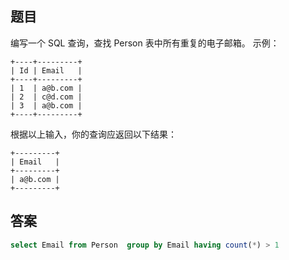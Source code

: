 ## 题目
编写一个 SQL 查询，查找 Person 表中所有重复的电子邮箱。
示例：
```
+----+---------+
| Id | Email   |
+----+---------+
| 1  | a@b.com |
| 2  | c@d.com |
| 3  | a@b.com |
+----+---------+
```
根据以上输入，你的查询应返回以下结果：

```
+---------+
| Email   |
+---------+
| a@b.com |
+---------+
```

## 答案
```sql
select Email from Person  group by Email having count(*) > 1
```
